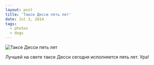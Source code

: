 ```yaml
---
layout: post
title: 'Таксе Десси пять лет'
date: Jul 3, 2014
tags:
  - photos
  - dogs
---
```


![Таксе Десси пять лет](photo://1368)

Лучшей на свете таксе Десси сегодня исполняется пять лет. Ура!
